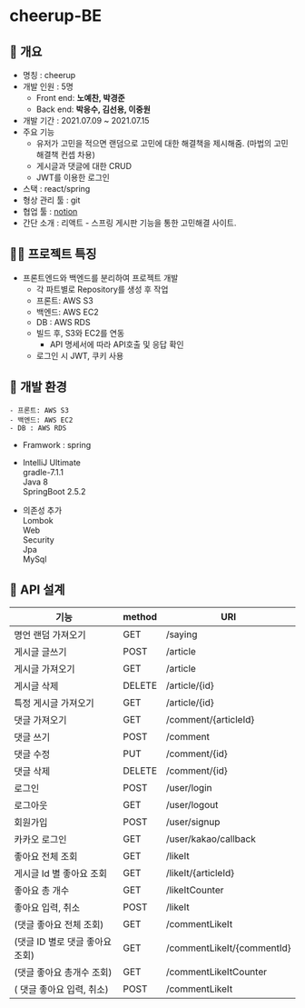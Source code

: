 # **cheerup-BE**

## **📕 개요**

- 명칭 : cheerup
- 개발 인원 : 5명
    - Front end: **노예찬, 박경준**
    - Back end: **박응수, 김선용, 이중원**
- 개발 기간 : 2021.07.09 ~ 2021.07.15
- 주요 기능
    - 유저가 고민을 적으면 랜덤으로 고민에 대한 해결책을 제시해줌. (마법의 고민해결책 컨셉 차용)
    - 게시글과 댓글에 대한 CRUD
    - JWT를 이용한 로그인
- 스택 : react/spring
- 형상 관리 툴 : git
- 협업 툴 : [notion](https://www.notion.so/22-1fc891afa24f457aac4aac2cb320a79f)
- 간단 소개 : 리액트 - 스프링 게시판 기능을 통한 고민해결 사이트.

## **☝🏻 프로젝트 특징**

- 프론트엔드와 백엔드를 분리하여 프로젝트 개발
    - 각 파트별로 Repository를 생성 후 작업
    - 프론트: AWS S3
    - 백엔드: AWS EC2
    - DB : AWS RDS
    - 빌드 후, S3와 EC2를 연동
        - API 명세서에 따라 API호출 및 응답 확인
    - 로그인 시 JWT, 쿠키 사용


## 🎈 개발 환경 
    - 프론트: AWS S3
    - 백엔드: AWS EC2
    - DB : AWS RDS
 
   - Framwork : spring
   - IntelliJ Ultimate  
gradle-7.1.1  
Java 8  
SpringBoot 2.5.2  

 - 의존성 추가  
Lombok  
Web  
Security  
Jpa  
MySql  

## 📃 API 설계

| 기능                            | method | URI                        |
| ------------------------------- | ------ | -------------------------- |
| 명언 랜덤 가져오기              | GET    | /saying                    |
| 게시글 글쓰기                   | POST   | /article                   |
| 게시글 가져오기                 | GET    | /article                   |
| 게시글 삭제                     | DELETE | /article/{id}              |
| 특정 게시글 가져오기            | GET    | /article/{id}              |
| 댓글 가져오기                   | GET    | /comment/{articleId}       |
| 댓글 쓰기                       | POST   | /comment                   |
| 댓글 수정                       | PUT    | /comment/{id}              |
| 댓글 삭제                       | DELETE | /comment/{id}              |
| 로그인                          | POST   | /user/login                |
| 로그아웃                        | GET    | /user/logout               |
| 회원가입                        | POST   | /user/signup               |
| 카카오 로그인                   | GET    | /user/kakao/callback       |
| 좋아요 전체 조회                | GET    | /likeIt                    |
| 게시글 Id 별 좋아요 조회        | GET    | /likeIt/{articleId}        |
| 좋아요 총 개수                  | GET    | /likeItCounter             |
| 좋아요 입력, 취소               | POST   | /likeIt                    |
| (댓글 좋아요 전체 조회)         | GET    | /commentLikeIt             |
| (댓글 ID 별로 댓글 좋아요 조회) | GET    | /commentLikeIt/{commentId} |
| (댓글 좋아요 총개수 조회)       | GET    | /commentLikeItCounter      |
| ( 댓글 좋아요 입력, 취소)       | POST   | /commentLikeIt             |


